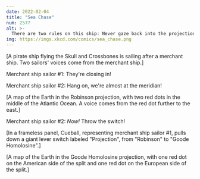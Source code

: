 ```yaml
---
date: 2022-02-04
title: "Sea Chase"
num: 2577
alt: >-
  There are two rules on this ship: Never gaze back into the projection abyss, and never touch the red button labeled DYMAXION.
img: https://imgs.xkcd.com/comics/sea_chase.png
---
```

[A pirate ship flying the Skull and Crossbones is sailing after a merchant ship. Two sailors' voices come from the merchant ship.]

Merchant ship sailor #1: They're closing in!

Merchant ship sailor #2: Hang on, we're almost at the meridian!

[A map of the Earth in the Robinson projection, with two red dots in the middle of the Atlantic Ocean. A voice comes from the red dot further to the east.]

Merchant ship sailor #2: *Now!* Throw the switch!

[In a frameless panel, Cueball, representing merchant ship sailor #1, pulls down a giant lever switch labeled "Projection", from "Robinson" to "Goode Homolosine".]

[A map of the Earth in the Goode Homolosine projection, with one red dot on the American side of the split and one red dot on the European side of the split.]